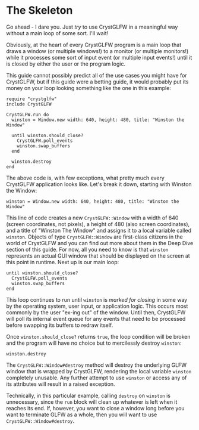 # The Skeleton

Go ahead - I dare you. Just *try* to use CrystGLFW in a meaningful way without a main loop of some sort. I'll wait!

Obviously, at the heart of every CrystGLFW program is a main loop that draws a window (or multiple windows!) to a monitor (or multiple monitors!) while it processes some sort of input event (or multiple input events!) until it is closed by either the user or the program logic.

This guide cannot possibly predict all of the use cases you might have for CrystGLFW, but if this guide were a betting guide, it would probably put its money on your loop looking something like the one in this example:

```crystal
require "crystglfw"
include CrystGLFW

CrystGLFW.run do
  winston = Window.new width: 640, height: 480, title: "Winston the Window"
  
  until winston.should_close?
    CrystGLFW.poll_events
    winston.swap_buffers
  end
  
  winston.destroy
end
```

The above code is, with few exceptions, what pretty much every CrystGLFW application looks like. Let's break it down, starting with Winston the Window:

```crystal
winston = Window.new width: 640, height: 480, title: "Winston the Window" 
```
This line of code creates a new `CrystGLFW::Window` with a width of 640 (screen coordinates, not pixels), a height of 480 (also screen coordinates), and a title of "Winston The Window" and assigns it to a local variable called `winston`. Objects of type `CrystGLFW::Window` are first-class citizens in the world of CrystGLFW and you can find out more about them in the Deep Dive section of this guide. For now, all you need to know is that `winston` represents an actual GUI window that should be displayed on the screen at this point in runtime. Next up is our main loop:

```crystal
until winston.should_close?
  CrystGLFW.poll_events
  winston.swap_buffers
end
```
This loop continues to run until `winston` is *marked for closing* in some way by the operating system, user input, or application logic. This occurs most commonly by the user "ex-ing out" of the window. Until then, CrystGLFW will poll its internal event queue for any events that need to be processed before swapping its buffers to redraw itself.

Once `winston.should_close?` returns `true`, the loop condition will be broken and the program will have no choice but to mercilessly destroy `winston`:

```crystal
winston.destroy
```
The `CrystGLFW::Window#destroy` method will destroy the underlying GLFW window that is wrapped by CrystGLFW, rendering the local variable `winston` completely unusable. Any further attempt to use `winston` or access any of its attributes will result in a raised exception.

Technically, in this particular example, calling `destroy` on `winston` is unnecessary, since the `run` block will clean up whatever is left when it reaches its end. If, however, you want to close a window long before you want to terminate GLFW as a whole, then you will want to use `CrystGLFW::Window#destroy`.